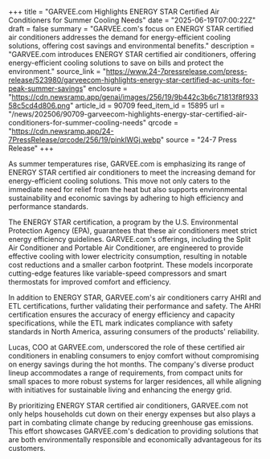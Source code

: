 +++
title = "GARVEE.com Highlights ENERGY STAR Certified Air Conditioners for Summer Cooling Needs"
date = "2025-06-19T07:00:22Z"
draft = false
summary = "GARVEE.com's focus on ENERGY STAR certified air conditioners addresses the demand for energy-efficient cooling solutions, offering cost savings and environmental benefits."
description = "GARVEE.com introduces ENERGY STAR certified air conditioners, offering energy-efficient cooling solutions to save on bills and protect the environment."
source_link = "https://www.24-7pressrelease.com/press-release/523980/garveecom-highlights-energy-star-certified-ac-units-for-peak-summer-savings"
enclosure = "https://cdn.newsramp.app/genai/images/256/19/9b442c3b6c71813f8f93358c5cd4d806.png"
article_id = 90709
feed_item_id = 15895
url = "/news/202506/90709-garveecom-highlights-energy-star-certified-air-conditioners-for-summer-cooling-needs"
qrcode = "https://cdn.newsramp.app/24-7PressRelease/qrcode/256/19/pinklWGj.webp"
source = "24-7 Press Release"
+++

<p>As summer temperatures rise, GARVEE.com is emphasizing its range of ENERGY STAR certified air conditioners to meet the increasing demand for energy-efficient cooling solutions. This move not only caters to the immediate need for relief from the heat but also supports environmental sustainability and economic savings by adhering to high efficiency and performance standards.</p><p>The ENERGY STAR certification, a program by the U.S. Environmental Protection Agency (EPA), guarantees that these air conditioners meet strict energy efficiency guidelines. GARVEE.com's offerings, including the Split Air Conditioner and Portable Air Conditioner, are engineered to provide effective cooling with lower electricity consumption, resulting in notable cost reductions and a smaller carbon footprint. These models incorporate cutting-edge features like variable-speed compressors and smart thermostats for improved comfort and efficiency.</p><p>In addition to ENERGY STAR, GARVEE.com's air conditioners carry AHRI and ETL certifications, further validating their performance and safety. The AHRI certification ensures the accuracy of energy efficiency and capacity specifications, while the ETL mark indicates compliance with safety standards in North America, assuring consumers of the products' reliability.</p><p>Lucas, COO at GARVEE.com, underscored the role of these certified air conditioners in enabling consumers to enjoy comfort without compromising on energy savings during the hot months. The company's diverse product lineup accommodates a range of requirements, from compact units for small spaces to more robust systems for larger residences, all while aligning with initiatives for sustainable living and enhancing the energy grid.</p><p>By prioritizing ENERGY STAR certified air conditioners, GARVEE.com not only helps households cut down on their energy expenses but also plays a part in combating climate change by reducing greenhouse gas emissions. This effort showcases GARVEE.com's dedication to providing solutions that are both environmentally responsible and economically advantageous for its customers.</p>